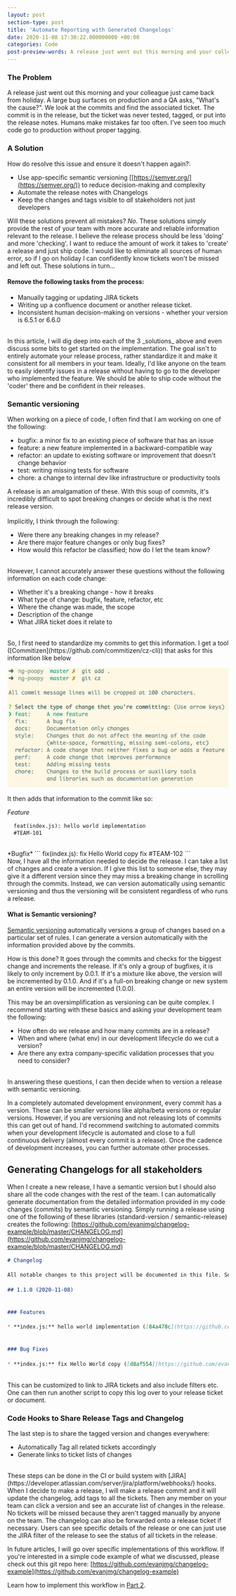 ```yaml
---
layout: post
section-type: post
title: 'Automate Reporting with Generated Changelogs'
date: 2020-11-08 17:30:22.000000000 +00:00
categories: Code
post-preview-words: A release just went out this morning and your colleague just came back from holiday. A large bug surfaces on production and a QA asks...
---
```


### The Problem

A release just went out this morning and your colleague just came back from holiday. A large bug surfaces on production and a QA asks, "What's the cause?".
We look at the commits and find the associated ticket. The commit is in the release, but the ticket was never tested, tagged, or put into the release notes.
Humans make mistakes far too often. I've seen too much code go to production without proper tagging.

### A Solution

How do resolve this issue and ensure it doesn't happen again?:
  - Use app-specific semantic versioning [[https://semver.org/](https://semver.org/)) to reduce decision-making and complexity
  - Automate the release notes with Changelogs
  - Keep the changes and tags visible to *all* stakeholders not just developers

Will these solutions prevent all mistakes? *No*. These solutions simply provide the rest of your team with more accurate and reliable information relevant to the release.
I believe the release process should be less 'doing' and more 'checking'. I want to reduce the amount of work it takes to 'create' a release and just ship code.
I would like to eliminate all sources of human error, so if I go on holiday I can confidently know tickets won't be missed and left out. These solutions in turn...

#### Remove the following tasks from the process:
  -  Manually tagging or updating JIRA tickets
  -  Writing up a confluence document or another release ticket.
  -  Inconsistent human decision-making on versions - whether your version is 6.5.1 or 6.6.0

<br>
In this article, I will dig deep into each of the 3 _solutions_ above and even discuss some bits to get started on the implementation.
The goal isn't to entirely automate your release process, rather standardize it and make it consistent for all members in your team.
Ideally, I'd like anyone on the team to easily identify issues in a release without having to go to the developer who implemented the feature.
We should be able to ship code without the 'coder' there and be confident in their releases.

### Semantic versioning

When working on a piece of code, I often find that I am working on one of the following:
- bugfix: a minor fix to an existing piece of software that has an issue
- feature: a new feature implemented in a backward-compatible way
- refactor: an update to existing software or improvement that doesn't change behavior
- test: writing missing tests for software
- chore: a change to internal dev like infrastructure or productivity tools

A release is an amalgamation of these. With this soup of commits, it's incredibly difficult to spot breaking changes or decide what is the next release version.
<br><br>
Implicitly, I think through the following:
 - Were there any breaking changes in my release?
 - Are there major feature changes or only bug fixes?
 - How would this refactor be classified; how do I let the team know?
<br/><br>

However, I cannot accurately answer these questions without the following information on each code change:

 - Whether it's a breaking change - how it breaks
 - What type of change: bugfix, feature, refactor, etc
 - Where the change was made, the scope
 - Description of the change
 - What JIRA ticket does it relate to

<br>
So, I first need to standardize my commits to get this information.
I get a tool ([Commitizen](https://github.com/commitizen/cz-cli)) that asks for this information like below

![adding-commit](/img/posts/add-commit.png)

It then adds that information to the commit like so:

*Feature*
```
  feat(index.js): hello world implementation
  #TEAM-101
```
<br>
*Bugfix*
```
  fix(index.js): fix Hello World copy
  fix #TEAM-102
```
<br>
Now, I have all the information needed to decide the release. I can take a list of changes and create a version.
If I give this list to someone else, they may give it a different version since they may miss a breaking change in scrolling through the commits.
Instead, we can version automatically using semantic versioning and thus the versioning will be consistent regardless of who runs a release.

#### What is Semantic versioning?

[Semantic versioning](https://nodesource.com/blog/semver-a-primer/) automatically versions a group of changes based on a particular set of rules.
I can generate a version automatically with the information provided above by the commits.

How is this done? It goes through the commits and checks for the biggest change and increments the release.
If it's only a group of bugfixes, it is likely to only increment by 0.0.1.
If it's a mixture like above, the version will be incremented by 0.1.0.
And if it's a full-on breaking change or new system an entire version will be incremented (1.0.0).

This may be an oversimplification as versioning can be quite complex. I recommend starting with these basics and
asking your development team the following:

- How often do we release and how many commits are in a release?
- When and where (what env) in our development lifecycle do we cut a version?
- Are there any extra company-specific validation processes that you need to consider?

<br>
In answering these questions, I can then decide when to version a release with semantic versioning.

In a completely automated development environment, every commit has a version. These can be smaller versions like alpha/beta versions or regular versions. However, if you are versioning and not releasing lots of commits this
can get out of hand. I'd recommend switching to automated commits when your development lifecycle is automated and close to a full continuous delivery (almost every commit is a release). Once the cadence of development increases, you can further
automate other processes.

## Generating Changelogs for all stakeholders

When I create a new release, I have a semantic version but I should also share all the code changes with the rest of the team.
I can automatically generate documentation from the detailed information provided in my code changes (commits) by semantic versioning.
Simply running a release using one of the following of these libraries (standard-version / semantic-release) creates the following:
[https://github.com/evanjmg/changelog-example/blob/master/CHANGELOG.md](https://github.com/evanjmg/changelog-example/blob/master/CHANGELOG.md)

```markdown
# Changelog

All notable changes to this project will be documented in this file. See [standard-version](https://github.com/conventional-changelog/standard-version) for commit guidelines.

## 1.1.0 (2020-11-08)


### Features

* **index.js:** hello world implementation ([84a478c](https://github.com/evanjmg/changelog-example/commit/84a478cca57635ccfb5d98e822d13c5f6b4b9c75)), closes [#TEAM-101](https://github.com/evanjmg/changelog-example/issues/TEAM-101)


### Bug Fixes

* **index.js:** fix Hello World copy ([d8af554](https://github.com/evanjmg/changelog-example/commit/d8af55417ee5d01db928c4435ca9ebf24d18af64)), closes [#TEAM-102](https://github.com/evanjmg/changelog-example/issues/TEAM-102)

```
<br>
This can be customized to link to JIRA tickets and also include filters etc. One can then run another script to copy this log over to your release ticket or document.

### Code Hooks to Share Release Tags and Changelog

The last step is to share the tagged version and changes everywhere:
 - Automatically Tag all related tickets accordingly
 - Generate links to ticket lists of changes

<br>
These steps can be done in the CI or build system with [JIRA](https://developer.atlassian.com/server/jira/platform/webhooks/) hooks.
When I decide to make a release, I will make a release commit and it will update the changelog, add tags to all the tickets.
Then any member on your team can click a version and see an accurate list of changes in the release. No tickets will be missed because they aren't tagged manually by anyone on the team.
The changelog can also be forwarded onto a release ticket if necessary. Users can see specific details of the release or one can just use the JIRA filter of the release to see the status of all
tickets in the release.

In future articles, I will go over specific implementations of this workflow.
If you're interested in a simple code example of what we discussed, please check out this git repo here:
[https://github.com/evanjmg/changelog-example](https://github.com/evanjmg/changelog-example)

Learn how to implement this workflow in [Part 2](/code/2020/11/16/Setup-Conventional-Commits.html).

<div style="width: 100%;max-width: 600px;margin: 30px auto;">
<script async src="//pagead2.googlesyndication.com/pagead/js/adsbygoogle.js"></script>
<ins class="adsbygoogle"
     style="display:block; text-align:center;"
     data-ad-layout="in-article"
     data-ad-format="fluid"
     data-ad-client="ca-pub-7004108850571451"
     data-ad-slot="9824043731"></ins>
<script>
     (adsbygoogle = window.adsbygoogle || []).push({});
</script>
</div>





